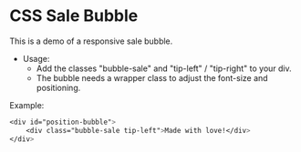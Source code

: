 # CSS Sale Bubble

This is a demo of a responsive sale bubble.

* Usage: 
	* Add the classes "bubble-sale" and "tip-left" / "tip-right" to your div.
	* The bubble needs a wrapper class to adjust the font-size and positioning.

Example:
```css
<div id="position-bubble">
	<div class="bubble-sale tip-left">Made with love!</div>
</div>
```
